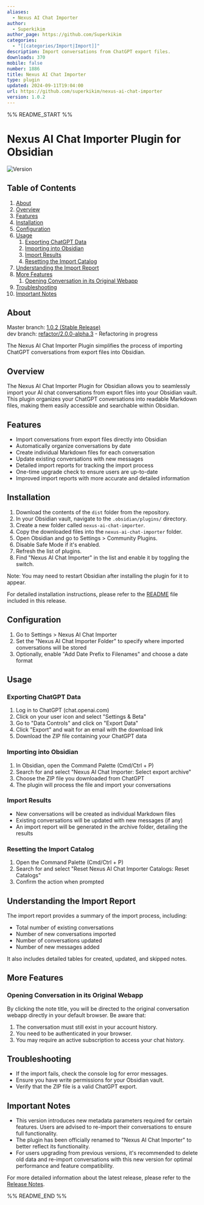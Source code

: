 ```yaml
---
aliases:
  - Nexus AI Chat Importer
author:
  - Superkikim
author_page: https://github.com/Superkikim
categories:
  - "[[categories/Import|Import]]"
description: Import conversations from ChatGPT export files.
downloads: 370
mobile: false
number: 1886
title: Nexus AI Chat Importer
type: plugin
updated: 2024-09-11T19:04:00
url: https://github.com/superkikim/nexus-ai-chat-importer
version: 1.0.2
---
```


%% README_START %%

# Nexus AI Chat Importer Plugin for Obsidian

![Version](https://img.shields.io/badge/version-1.0.2-blue)

## Table of Contents
<ol>
  <li><a href="#about">About</a></li>
  <li><a href="#overview">Overview</a></li>
  <li><a href="#features">Features</a></li>
  <li><a href="#installation">Installation</a></li>
  <li><a href="#configuration">Configuration</a></li>
  <li>
    <a href="#usage">Usage</a>
    <ol>
      <li><a href="#exporting-chatgpt-data">Exporting ChatGPT Data</a></li>
      <li><a href="#importing-into-obsidian">Importing into Obsidian</a></li>
      <li><a href="#import-results">Import Results</a></li>
      <li><a href="#resetting-the-import-catalog">Resetting the Import Catalog</a></li>
    </ol>
  </li>
  <li><a href="#understanding-the-import-report">Understanding the Import Report</a></li>
  <li>
    <a href="#more-features">More Features</a>
    <ol>
      <li><a href="#opening-conversation-in-its-original-webapp">Opening Conversation in its Original Webapp</a></li>
    </ol>
  </li>
  <li><a href="#troubleshooting">Troubleshooting</a></li>
  <li><a href="#important-notes">Important Notes</a></li>
</ol>


## About

Master branch: [1.0.2 (Stable Release)](https://github.com/Superkikim/nexus-ai-chat-importer/tree/master)  
dev branch: [refactor/2.0.0-alpha.3](https://github.com/Superkikim/nexus-ai-chat-importer/tree/refactor/2.0.0.alpha.3) - Refactoring in progress

The Nexus AI Chat Importer Plugin simplifies the process of importing ChatGPT conversations from export files into Obsidian.

## Overview

The Nexus AI Chat Importer Plugin for Obsidian allows you to seamlessly import your AI chat conversations from export files into your Obsidian vault. This plugin organizes your ChatGPT conversations into readable Markdown files, making them easily accessible and searchable within Obsidian.

## Features

-   Import conversations from export files directly into Obsidian
-   Automatically organize conversations by date
-   Create individual Markdown files for each conversation
-   Update existing conversations with new messages
-   Detailed import reports for tracking the import process
-   One-time upgrade check to ensure users are up-to-date
-   Improved import reports with more accurate and detailed information

## Installation

1. Download the contents of the `dist` folder from the repository.
2. In your Obsidian vault, navigate to the `.obsidian/plugins/` directory.
3. Create a new folder called `nexus-ai-chat-importer`.
4. Copy the downloaded files into the `nexus-ai-chat-importer` folder.
5. Open Obsidian and go to Settings > Community Plugins.
6. Disable Safe Mode if it's enabled.
7. Refresh the list of plugins.
8. Find "Nexus AI Chat Importer" in the list and enable it by toggling the switch.

Note: You may need to restart Obsidian after installing the plugin for it to appear.

For detailed installation instructions, please refer to the [README](https://github.com/Superkikim/nexus-ai-chat-importer/blob/v1.0.2/README.md#installation) file included in this release.

## Configuration

1. Go to Settings > Nexus AI Chat Importer
2. Set the "Nexus AI Chat Importer Folder" to specify where imported conversations will be stored
3. Optionally, enable "Add Date Prefix to Filenames" and choose a date format

## Usage

### Exporting ChatGPT Data

1. Log in to ChatGPT (chat.openai.com)
2. Click on your user icon and select "Settings & Beta"
3. Go to "Data Controls" and click on "Export Data"
4. Click "Export" and wait for an email with the download link
5. Download the ZIP file containing your ChatGPT data

### Importing into Obsidian

1. In Obsidian, open the Command Palette (Cmd/Ctrl + P)
2. Search for and select "Nexus AI Chat Importer: Select export archive"
3. Choose the ZIP file you downloaded from ChatGPT
4. The plugin will process the file and import your conversations

### Import Results

-   New conversations will be created as individual Markdown files
-   Existing conversations will be updated with new messages (if any)
-   An import report will be generated in the archive folder, detailing the results

### Resetting the Import Catalog

1. Open the Command Palette (Cmd/Ctrl + P)
2. Search for and select "Reset Nexus AI Chat Importer Catalogs: Reset Catalogs"
3. Confirm the action when prompted

## Understanding the Import Report

The import report provides a summary of the import process, including:

-   Total number of existing conversations
-   Number of new conversations imported
-   Number of conversations updated
-   Number of new messages added

It also includes detailed tables for created, updated, and skipped notes.

## More Features

### Opening Conversation in its Original Webapp

By clicking the note title, you will be directed to the original conversation webapp directly in your default browser. Be aware that:

1. The conversation must still exist in your account history.
2. You need to be authenticated in your browser.
3. You may require an active subscription to access your chat history.

## Troubleshooting

-   If the import fails, check the console log for error messages.
-   Ensure you have write permissions for your Obsidian vault.
-   Verify that the ZIP file is a valid ChatGPT export.

## Important Notes

-   This version introduces new metadata parameters required for certain features. Users are advised to re-import their conversations to ensure full functionality.
-   The plugin has been officially renamed to "Nexus AI Chat Importer" to better reflect its functionality.
-   For users upgrading from previous versions, it's recommended to delete old data and re-import conversations with this new version for optimal performance and feature compatibility.

For more detailed information about the latest release, please refer to the [Release Notes](https://github.com/Superkikim/nexus-ai-chat-importer/blob/v1.0.2/v1.0.2_RELEASE_NOTES.md).


%% README_END %%